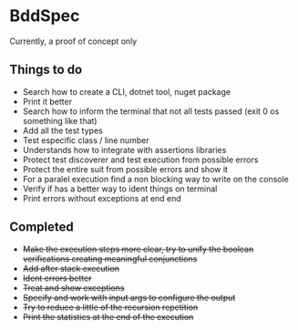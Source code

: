 # BddSpec

Currently, a proof of concept only

## Things to do

* Search how to create a CLI, dotnet tool, nuget package
* Print it better
* Search how to inform the terminal that not all tests passed (exit 0 os something like that)
* Add all the test types
* Test especific class / line number
* Understands how to integrate with assertions libraries
* Protect test discoverer and test execution from possible errors
* Protect the entire suit from possible errors and show it
* For a paralel execution find a non blocking way to write on the console
* Verify if has a better way to ident things on terminal
* Print errors without exceptions at end end

## Completed

* ~~Make the execution steps more clear, try to unify the boolean verifications creating meaningful conjunctions~~
* ~~Add after stack execution~~
* ~~Ident errors better~~
* ~~Treat and show exceptions~~
* ~~Specify and work with input args to configure the output~~
* ~~Try to reduce a little of the recursion repetition~~
* ~~Print the statistics at the end of the execution~~
